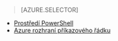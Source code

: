 > [AZURE.SELECTOR]
- [Prostředí PowerShell](../articles/virtual-network/virtual-networks-create-nsg-classic-ps.md)
- [Azure rozhraní příkazového řádku](../articles/virtual-network/virtual-networks-create-nsg-classic-cli.md)